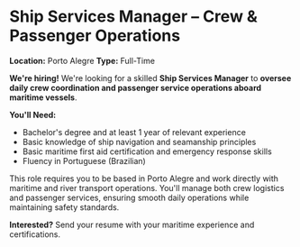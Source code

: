 # Ship Services Manager – Crew & Passenger Operations

**Location:** Porto Alegre
**Type:** Full-Time

**We're hiring!** We're looking for a skilled **Ship Services Manager** to **oversee daily crew coordination and passenger service operations aboard maritime vessels**.

**You'll Need:**
- Bachelor's degree and at least 1 year of relevant experience
- Basic knowledge of ship navigation and seamanship principles
- Basic maritime first aid certification and emergency response skills
- Fluency in Portuguese (Brazilian)

This role requires you to be based in Porto Alegre and work directly with maritime and river transport operations. You'll manage both crew logistics and passenger services, ensuring smooth daily operations while maintaining safety standards.

**Interested?** Send your resume with your maritime experience and certifications.